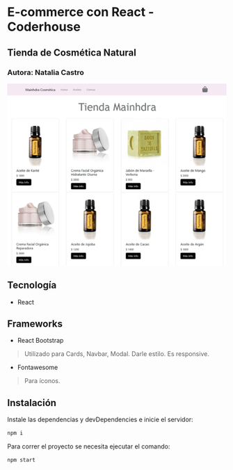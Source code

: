 # E-commerce con React - Coderhouse

## Tienda de Cosmética Natural

### Autora: Natalia Castro

![](https://github.com/NatiCastro/mitienda-coder-react/blob/main/src/Images/Screenshot%202022-05-09%20at%2011-00-24%20React%20App.png)

## Tecnología

- React

## Frameworks

- React Bootstrap

> Utilizado para Cards, Navbar, Modal.
> Darle estilo.
> Es responsive.

- Fontawesome

> Para íconos.

## Instalación

Instale las dependencias y devDependencies e inicie el servidor:

```sh
npm i
```

Para correr el proyecto se necesita ejecutar el comando:

```sh
npm start
```
